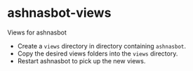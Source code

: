 # ashnasbot-views
Views for ashnasbot

- Create a `views` directory in directory containing `ashnasbot`.
- Copy the desired views folders into the `views` directory.
- Restart ashnasbot to pick up the new views.